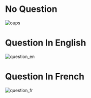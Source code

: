 # No Question

![oups](https://user-images.githubusercontent.com/72311243/226977492-148c027d-d837-4dc2-ab50-8f4853a84e06.png)

# Question In English

![question_en](https://user-images.githubusercontent.com/72311243/226978286-35d61805-699f-44c6-aa30-3151d70bd89f.png)

# Question In French

![question_fr](https://user-images.githubusercontent.com/72311243/226978647-8e8a2bd8-4a48-41a3-b1b8-703f7ee6364c.png)
